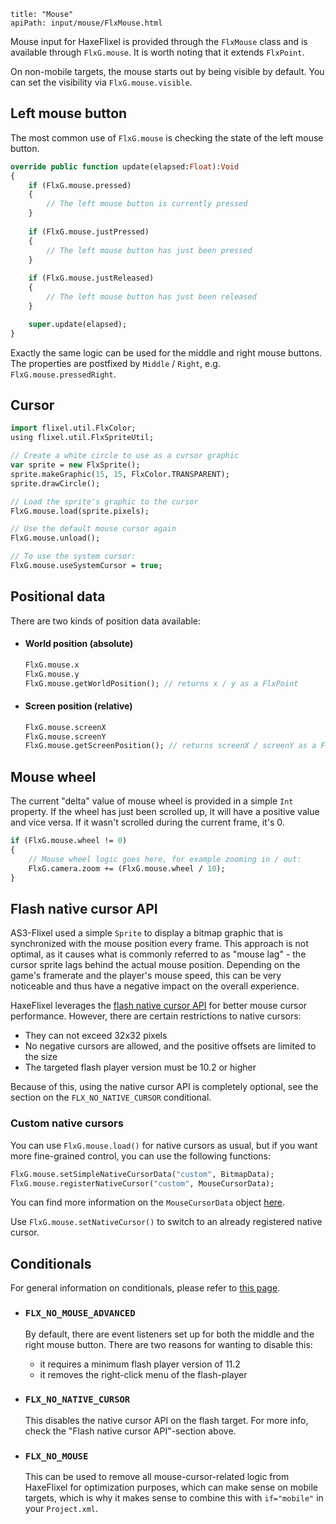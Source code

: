```
title: "Mouse"
apiPath: input/mouse/FlxMouse.html
```

Mouse input for HaxeFlixel is provided through the `FlxMouse` class and is available through `FlxG.mouse`. It is worth noting that it extends `FlxPoint`.

On non-mobile targets, the mouse starts out by being visible by default. You can set the visibility via `FlxG.mouse.visible`.

## Left mouse button

The most common use of `FlxG.mouse` is checking the state of the left mouse button.

``` haxe
override public function update(elapsed:Float):Void
{
	if (FlxG.mouse.pressed)
	{
		// The left mouse button is currently pressed
	}
	
	if (FlxG.mouse.justPressed)
	{
		// The left mouse button has just been pressed
	}
	
	if (FlxG.mouse.justReleased)
	{
		// The left mouse button has just been released
	}

	super.update(elapsed);
}

```

Exactly the same logic can be used for the middle and right mouse buttons. The properties are postfixed by `Middle` / `Right`, e.g. `FlxG.mouse.pressedRight`.

## Cursor

```haxe
import flixel.util.FlxColor;
using flixel.util.FlxSpriteUtil;

// Create a white circle to use as a cursor graphic
var sprite = new FlxSprite();
sprite.makeGraphic(15, 15, FlxColor.TRANSPARENT);
sprite.drawCircle();

// Load the sprite's graphic to the cursor
FlxG.mouse.load(sprite.pixels);

// Use the default mouse cursor again
FlxG.mouse.unload();

// To use the system cursor:
FlxG.mouse.useSystemCursor = true;
```

## Positional data

There are two kinds of position data available:

* #### World position (absolute)
	
	```haxe
	FlxG.mouse.x
	FlxG.mouse.y
	FlxG.mouse.getWorldPosition(); // returns x / y as a FlxPoint
	```

* #### Screen position (relative)
	
	```haxe
	FlxG.mouse.screenX
	FlxG.mouse.screenY
	FlxG.mouse.getScreenPosition(); // returns screenX / screenY as a FlxPoint
	```

## Mouse wheel

The current "delta" value of mouse wheel is provided in a simple `Int` property. If the wheel has just been scrolled up, it will have a positive value and vice versa. If it wasn't scrolled during the current frame, it's 0.

```haxe
if (FlxG.mouse.wheel != 0)
{
	// Mouse wheel logic goes here, for example zooming in / out:
	FlxG.camera.zoom += (FlxG.mouse.wheel / 10);
}
```

## Flash native cursor API

AS3-Flixel used a simple `Sprite` to display a bitmap graphic that is synchronized with the mouse position every frame. This approach is not optimal, as it causes what is commonly referred to as "mouse lag" - the cursor sprite lags behind the actual mouse position. Depending on the game's framerate and the player's mouse speed, this can be very noticeable and thus have a negative impact on the overall experience.

HaxeFlixel leverages the [flash native cursor API](http://www.adobe.com/devnet/flashplayer/articles/native-mouse-cursors.html) for better mouse cursor performance. However, there are certain restrictions to native cursors:

 * They can not exceed 32x32 pixels
 * No negative cursors are allowed, and the positive offsets are limited to the size
 * The targeted flash player version must be 10.2 or higher

Because of this, using the native cursor API is completely optional, see the section on the `FLX_NO_NATIVE_CURSOR` conditional.

### Custom native cursors

You can use `FlxG.mouse.load()` for native cursors as usual, but if you want more fine-grained control, you can use the following functions:

```haxe
FlxG.mouse.setSimpleNativeCursorData("custom", BitmapData);
FlxG.mouse.registerNativeCursor("custom", MouseCursorData);
```

You can find more information on the `MouseCursorData` object [here](http://help.adobe.com/en_US/FlashPlatform/reference/actionscript/3/flash/ui/MouseCursorData.html).


Use `FlxG.mouse.setNativeCursor()` to switch to an already registered native cursor.

## Conditionals

For general information on conditionals, please refer to [this page](http://haxeflixel.com/documentation/compiler-conditionals/).

* ### `FLX_NO_MOUSE_ADVANCED`
	
	By default, there are event listeners set up for both the middle and the right mouse button. There are two reasons for wanting to disable this:

	* it requires a minimum flash player version of 11.2
	* it removes the right-click menu of the flash-player

* ### `FLX_NO_NATIVE_CURSOR`

	This disables the native cursor API on the flash target. For more info, check the "Flash native cursor API"-section above.

* ### `FLX_NO_MOUSE`

	This can be used to remove all mouse-cursor-related logic from HaxeFlixel for optimization purposes, which can make sense on mobile targets, which is why it makes sense to combine this with `if="mobile"` in your `Project.xml`.
